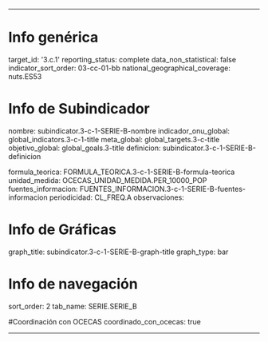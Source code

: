 ---

# Info genérica
target_id: '3.c.1'
reporting_status: complete
data_non_statistical: false
indicator_sort_order: 03-cc-01-bb
national_geographical_coverage: nuts.ES53

# Info de Subindicador
nombre: subindicator.3-c-1-SERIE-B-nombre
indicador_onu_global: global_indicators.3-c-1-title
meta_global: global_targets.3-c-title
objetivo_global: global_goals.3-title
definicion: subindicator.3-c-1-SERIE-B-definicion

formula_teorica: FORMULA_TEORICA.3-c-1-SERIE-B-formula-teorica
unidad_medida: OCECAS_UNIDAD_MEDIDA.PER_10000_POP
fuentes_informacion: FUENTES_INFORMACION.3-c-1-SERIE-B-fuentes-informacion
periodicidad: CL_FREQ.A
observaciones:

# Info de Gráficas
graph_title: subindicator.3-c-1-SERIE-B-graph-title
graph_type: bar

# Info de navegación
sort_order: 2
tab_name: SERIE.SERIE_B

#Coordinación con OCECAS
coordinado_con_ocecas: true

---